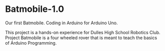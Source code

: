 Batmobile-1.0
=============

Our first Batmobile. Coding in Arduino for Arduino Uno.

This project is a hands-on experience for Dulles High School Robotics Club. Project Batmobile is a four wheeled rover that is meant
to teach the basics of Arduino Programming.
